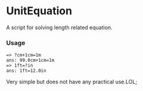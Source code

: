 # UnitEquation
A script for solving length related equation.
### Usage
```
=> ?cm+1cm=1m
ans: 99.0cm+1cm=1m
=> 1ft=?in
ans: 1ft=12.0in
```

Very simple but does not have any practical use.LOL;